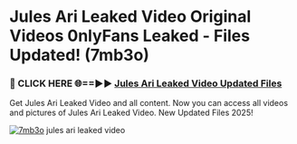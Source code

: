 # Jules Ari Leaked Video Original Videos 0nlyFans Leaked - Files Updated! (7mb3o)

<h3>🔴 CLICK HERE 🌐==►► <a href="https://tinyurl.com/x26r9saj" rel="nofollow">Jules Ari Leaked Video Updated Files</a></h3>

Get Jules Ari Leaked Video and all content. Now you can access all videos and pictures of Jules Ari Leaked Video. New Updated Files 2025!

[![7mb3o](https://i.imgur.com/LkgZPqh.gif)](https://tinyurl.com/x26r9saj)
jules ari leaked video